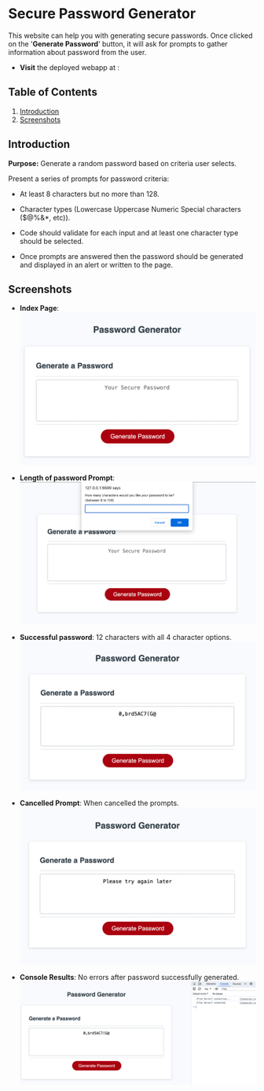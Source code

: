# Secure Password Generator
This website can help you with generating secure passwords. Once clicked on the '**Generate Password**' button, it will ask for prompts to gather information about password from the user.

- **Visit** the deployed webapp at : 


## Table of Contents

1. [Introduction](#introduction)
2. [Screenshots](#screenshots)

## Introduction
    
**Purpose:** Generate a random password based on criteria user selects.

Present a series of prompts for password criteria:

- At least 8 characters but no more than 128.

- Character types (Lowercase Uppercase Numeric Special characters ($@%&*, etc)).

- Code should validate for each input and at least one character type should be selected.

- Once prompts are answered then the password should be generated and displayed in an alert or written to the page.




## Screenshots
- **Index Page**:
![Screenshot of the Index page](assets/images/screenshots/ScreenshotIndex.png)

- **Length of password Prompt**:
![Screenshot of Index page](assets/images/screenshots/ScreenshotPasswordPrompt.png)

- **Successful password**: 12 characters with all 4 character options.
![Screenshot of sucessful password](assets/images/screenshots/ScreenshotSuccess.png)

- **Cancelled Prompt**: When cancelled the prompts.
![Screenshot of Cancelled Prompt](assets/images/screenshots/ScreenshotCancelled.png)

- **Console Results**: No errors after password successfully generated.
![Screenshot of console results](assets/images/screenshots/ScreenshotConsole.png)
